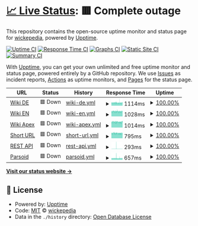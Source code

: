 # [📈 Live Status](https://status.wickepedia.org): <!--live status--> **🟥 Complete outage**

This repository contains the open-source uptime monitor and status page for [wickepedia](https://wickepedia.org), powered by [Upptime](https://github.com/upptime/upptime).

[![Uptime CI](https://github.com/wickepedia/upptime/workflows/Uptime%20CI/badge.svg)](https://github.com/wickepedia/upptime/actions?query=workflow%3A%22Uptime+CI%22)
[![Response Time CI](https://github.com/wickepedia/upptime/workflows/Response%20Time%20CI/badge.svg)](https://github.com/wickepedia/upptime/actions?query=workflow%3A%22Response+Time+CI%22)
[![Graphs CI](https://github.com/wickepedia/upptime/workflows/Graphs%20CI/badge.svg)](https://github.com/wickepedia/upptime/actions?query=workflow%3A%22Graphs+CI%22)
[![Static Site CI](https://github.com/wickepedia/upptime/workflows/Static%20Site%20CI/badge.svg)](https://github.com/wickepedia/upptime/actions?query=workflow%3A%22Static+Site+CI%22)
[![Summary CI](https://github.com/wickepedia/upptime/workflows/Summary%20CI/badge.svg)](https://github.com/wickepedia/upptime/actions?query=workflow%3A%22Summary+CI%22)

With [Upptime](https://upptime.js.org), you can get your own unlimited and free uptime monitor and status page, powered entirely by a GitHub repository. We use [Issues](https://github.com/wickepedia/upptime/issues) as incident reports, [Actions](https://github.com/wickepedia/upptime/actions) as uptime monitors, and [Pages](https://status.wickepedia.org) for the status page.

<!--start: status pages-->
<!-- This summary is generated by Upptime (https://github.com/upptime/upptime) -->
<!-- Do not edit this manually, your changes will be overwritten -->
<!-- prettier-ignore -->
| URL | Status | History | Response Time | Uptime |
| --- | ------ | ------- | ------------- | ------ |
| <img alt="" src="https://favicons.githubusercontent.com/de.wickepedia.org" height="13"> [Wiki DE](https://de.wickepedia.org) | 🟥 Down | [wiki-de.yml](https://github.com/wickepedia/upptime/commits/HEAD/history/wiki-de.yml) | <details><summary><img alt="Response time graph" src="./graphs/wiki-de/response-time-week.png" height="20"> 1114ms</summary><br><a href="https://status.wickepedia.org/history/wiki-de"><img alt="Response time 1053" src="https://img.shields.io/endpoint?url=https%3A%2F%2Fraw.githubusercontent.com%2Fwickepedia%2Fupptime%2FHEAD%2Fapi%2Fwiki-de%2Fresponse-time.json"></a><br><a href="https://status.wickepedia.org/history/wiki-de"><img alt="24-hour response time 1091" src="https://img.shields.io/endpoint?url=https%3A%2F%2Fraw.githubusercontent.com%2Fwickepedia%2Fupptime%2FHEAD%2Fapi%2Fwiki-de%2Fresponse-time-day.json"></a><br><a href="https://status.wickepedia.org/history/wiki-de"><img alt="7-day response time 1114" src="https://img.shields.io/endpoint?url=https%3A%2F%2Fraw.githubusercontent.com%2Fwickepedia%2Fupptime%2FHEAD%2Fapi%2Fwiki-de%2Fresponse-time-week.json"></a><br><a href="https://status.wickepedia.org/history/wiki-de"><img alt="30-day response time 1090" src="https://img.shields.io/endpoint?url=https%3A%2F%2Fraw.githubusercontent.com%2Fwickepedia%2Fupptime%2FHEAD%2Fapi%2Fwiki-de%2Fresponse-time-month.json"></a><br><a href="https://status.wickepedia.org/history/wiki-de"><img alt="1-year response time 1053" src="https://img.shields.io/endpoint?url=https%3A%2F%2Fraw.githubusercontent.com%2Fwickepedia%2Fupptime%2FHEAD%2Fapi%2Fwiki-de%2Fresponse-time-year.json"></a></details> | <details><summary><a href="https://status.wickepedia.org/history/wiki-de">100.00%</a></summary><a href="https://status.wickepedia.org/history/wiki-de"><img alt="All-time uptime 99.70%" src="https://img.shields.io/endpoint?url=https%3A%2F%2Fraw.githubusercontent.com%2Fwickepedia%2Fupptime%2FHEAD%2Fapi%2Fwiki-de%2Fuptime.json"></a><br><a href="https://status.wickepedia.org/history/wiki-de"><img alt="24-hour uptime 99.98%" src="https://img.shields.io/endpoint?url=https%3A%2F%2Fraw.githubusercontent.com%2Fwickepedia%2Fupptime%2FHEAD%2Fapi%2Fwiki-de%2Fuptime-day.json"></a><br><a href="https://status.wickepedia.org/history/wiki-de"><img alt="7-day uptime 100.00%" src="https://img.shields.io/endpoint?url=https%3A%2F%2Fraw.githubusercontent.com%2Fwickepedia%2Fupptime%2FHEAD%2Fapi%2Fwiki-de%2Fuptime-week.json"></a><br><a href="https://status.wickepedia.org/history/wiki-de"><img alt="30-day uptime 99.68%" src="https://img.shields.io/endpoint?url=https%3A%2F%2Fraw.githubusercontent.com%2Fwickepedia%2Fupptime%2FHEAD%2Fapi%2Fwiki-de%2Fuptime-month.json"></a><br><a href="https://status.wickepedia.org/history/wiki-de"><img alt="1-year uptime 99.70%" src="https://img.shields.io/endpoint?url=https%3A%2F%2Fraw.githubusercontent.com%2Fwickepedia%2Fupptime%2FHEAD%2Fapi%2Fwiki-de%2Fuptime-year.json"></a></details>
| <img alt="" src="https://favicons.githubusercontent.com/en.wickepedia.org" height="13"> [Wiki EN](https://en.wickepedia.org) | 🟥 Down | [wiki-en.yml](https://github.com/wickepedia/upptime/commits/HEAD/history/wiki-en.yml) | <details><summary><img alt="Response time graph" src="./graphs/wiki-en/response-time-week.png" height="20"> 1028ms</summary><br><a href="https://status.wickepedia.org/history/wiki-en"><img alt="Response time 1016" src="https://img.shields.io/endpoint?url=https%3A%2F%2Fraw.githubusercontent.com%2Fwickepedia%2Fupptime%2FHEAD%2Fapi%2Fwiki-en%2Fresponse-time.json"></a><br><a href="https://status.wickepedia.org/history/wiki-en"><img alt="24-hour response time 1011" src="https://img.shields.io/endpoint?url=https%3A%2F%2Fraw.githubusercontent.com%2Fwickepedia%2Fupptime%2FHEAD%2Fapi%2Fwiki-en%2Fresponse-time-day.json"></a><br><a href="https://status.wickepedia.org/history/wiki-en"><img alt="7-day response time 1028" src="https://img.shields.io/endpoint?url=https%3A%2F%2Fraw.githubusercontent.com%2Fwickepedia%2Fupptime%2FHEAD%2Fapi%2Fwiki-en%2Fresponse-time-week.json"></a><br><a href="https://status.wickepedia.org/history/wiki-en"><img alt="30-day response time 1052" src="https://img.shields.io/endpoint?url=https%3A%2F%2Fraw.githubusercontent.com%2Fwickepedia%2Fupptime%2FHEAD%2Fapi%2Fwiki-en%2Fresponse-time-month.json"></a><br><a href="https://status.wickepedia.org/history/wiki-en"><img alt="1-year response time 1016" src="https://img.shields.io/endpoint?url=https%3A%2F%2Fraw.githubusercontent.com%2Fwickepedia%2Fupptime%2FHEAD%2Fapi%2Fwiki-en%2Fresponse-time-year.json"></a></details> | <details><summary><a href="https://status.wickepedia.org/history/wiki-en">100.00%</a></summary><a href="https://status.wickepedia.org/history/wiki-en"><img alt="All-time uptime 99.79%" src="https://img.shields.io/endpoint?url=https%3A%2F%2Fraw.githubusercontent.com%2Fwickepedia%2Fupptime%2FHEAD%2Fapi%2Fwiki-en%2Fuptime.json"></a><br><a href="https://status.wickepedia.org/history/wiki-en"><img alt="24-hour uptime 99.98%" src="https://img.shields.io/endpoint?url=https%3A%2F%2Fraw.githubusercontent.com%2Fwickepedia%2Fupptime%2FHEAD%2Fapi%2Fwiki-en%2Fuptime-day.json"></a><br><a href="https://status.wickepedia.org/history/wiki-en"><img alt="7-day uptime 100.00%" src="https://img.shields.io/endpoint?url=https%3A%2F%2Fraw.githubusercontent.com%2Fwickepedia%2Fupptime%2FHEAD%2Fapi%2Fwiki-en%2Fuptime-week.json"></a><br><a href="https://status.wickepedia.org/history/wiki-en"><img alt="30-day uptime 99.81%" src="https://img.shields.io/endpoint?url=https%3A%2F%2Fraw.githubusercontent.com%2Fwickepedia%2Fupptime%2FHEAD%2Fapi%2Fwiki-en%2Fuptime-month.json"></a><br><a href="https://status.wickepedia.org/history/wiki-en"><img alt="1-year uptime 99.79%" src="https://img.shields.io/endpoint?url=https%3A%2F%2Fraw.githubusercontent.com%2Fwickepedia%2Fupptime%2FHEAD%2Fapi%2Fwiki-en%2Fuptime-year.json"></a></details>
| <img alt="" src="https://favicons.githubusercontent.com/wickepedia.org" height="13"> [Wiki Apex](https://wickepedia.org) | 🟥 Down | [wiki-apex.yml](https://github.com/wickepedia/upptime/commits/HEAD/history/wiki-apex.yml) | <details><summary><img alt="Response time graph" src="./graphs/wiki-apex/response-time-week.png" height="20"> 1014ms</summary><br><a href="https://status.wickepedia.org/history/wiki-apex"><img alt="Response time 977" src="https://img.shields.io/endpoint?url=https%3A%2F%2Fraw.githubusercontent.com%2Fwickepedia%2Fupptime%2FHEAD%2Fapi%2Fwiki-apex%2Fresponse-time.json"></a><br><a href="https://status.wickepedia.org/history/wiki-apex"><img alt="24-hour response time 1014" src="https://img.shields.io/endpoint?url=https%3A%2F%2Fraw.githubusercontent.com%2Fwickepedia%2Fupptime%2FHEAD%2Fapi%2Fwiki-apex%2Fresponse-time-day.json"></a><br><a href="https://status.wickepedia.org/history/wiki-apex"><img alt="7-day response time 1014" src="https://img.shields.io/endpoint?url=https%3A%2F%2Fraw.githubusercontent.com%2Fwickepedia%2Fupptime%2FHEAD%2Fapi%2Fwiki-apex%2Fresponse-time-week.json"></a><br><a href="https://status.wickepedia.org/history/wiki-apex"><img alt="30-day response time 1009" src="https://img.shields.io/endpoint?url=https%3A%2F%2Fraw.githubusercontent.com%2Fwickepedia%2Fupptime%2FHEAD%2Fapi%2Fwiki-apex%2Fresponse-time-month.json"></a><br><a href="https://status.wickepedia.org/history/wiki-apex"><img alt="1-year response time 977" src="https://img.shields.io/endpoint?url=https%3A%2F%2Fraw.githubusercontent.com%2Fwickepedia%2Fupptime%2FHEAD%2Fapi%2Fwiki-apex%2Fresponse-time-year.json"></a></details> | <details><summary><a href="https://status.wickepedia.org/history/wiki-apex">100.00%</a></summary><a href="https://status.wickepedia.org/history/wiki-apex"><img alt="All-time uptime 99.80%" src="https://img.shields.io/endpoint?url=https%3A%2F%2Fraw.githubusercontent.com%2Fwickepedia%2Fupptime%2FHEAD%2Fapi%2Fwiki-apex%2Fuptime.json"></a><br><a href="https://status.wickepedia.org/history/wiki-apex"><img alt="24-hour uptime 99.98%" src="https://img.shields.io/endpoint?url=https%3A%2F%2Fraw.githubusercontent.com%2Fwickepedia%2Fupptime%2FHEAD%2Fapi%2Fwiki-apex%2Fuptime-day.json"></a><br><a href="https://status.wickepedia.org/history/wiki-apex"><img alt="7-day uptime 100.00%" src="https://img.shields.io/endpoint?url=https%3A%2F%2Fraw.githubusercontent.com%2Fwickepedia%2Fupptime%2FHEAD%2Fapi%2Fwiki-apex%2Fuptime-week.json"></a><br><a href="https://status.wickepedia.org/history/wiki-apex"><img alt="30-day uptime 99.81%" src="https://img.shields.io/endpoint?url=https%3A%2F%2Fraw.githubusercontent.com%2Fwickepedia%2Fupptime%2FHEAD%2Fapi%2Fwiki-apex%2Fuptime-month.json"></a><br><a href="https://status.wickepedia.org/history/wiki-apex"><img alt="1-year uptime 99.80%" src="https://img.shields.io/endpoint?url=https%3A%2F%2Fraw.githubusercontent.com%2Fwickepedia%2Fupptime%2FHEAD%2Fapi%2Fwiki-apex%2Fuptime-year.json"></a></details>
| <img alt="" src="https://favicons.githubusercontent.com/wickepedia.org" height="13"> [Short URL](https://wickepedia.org/r/3) | 🟥 Down | [short-url.yml](https://github.com/wickepedia/upptime/commits/HEAD/history/short-url.yml) | <details><summary><img alt="Response time graph" src="./graphs/short-url/response-time-week.png" height="20"> 795ms</summary><br><a href="https://status.wickepedia.org/history/short-url"><img alt="Response time 769" src="https://img.shields.io/endpoint?url=https%3A%2F%2Fraw.githubusercontent.com%2Fwickepedia%2Fupptime%2FHEAD%2Fapi%2Fshort-url%2Fresponse-time.json"></a><br><a href="https://status.wickepedia.org/history/short-url"><img alt="24-hour response time 776" src="https://img.shields.io/endpoint?url=https%3A%2F%2Fraw.githubusercontent.com%2Fwickepedia%2Fupptime%2FHEAD%2Fapi%2Fshort-url%2Fresponse-time-day.json"></a><br><a href="https://status.wickepedia.org/history/short-url"><img alt="7-day response time 795" src="https://img.shields.io/endpoint?url=https%3A%2F%2Fraw.githubusercontent.com%2Fwickepedia%2Fupptime%2FHEAD%2Fapi%2Fshort-url%2Fresponse-time-week.json"></a><br><a href="https://status.wickepedia.org/history/short-url"><img alt="30-day response time 796" src="https://img.shields.io/endpoint?url=https%3A%2F%2Fraw.githubusercontent.com%2Fwickepedia%2Fupptime%2FHEAD%2Fapi%2Fshort-url%2Fresponse-time-month.json"></a><br><a href="https://status.wickepedia.org/history/short-url"><img alt="1-year response time 769" src="https://img.shields.io/endpoint?url=https%3A%2F%2Fraw.githubusercontent.com%2Fwickepedia%2Fupptime%2FHEAD%2Fapi%2Fshort-url%2Fresponse-time-year.json"></a></details> | <details><summary><a href="https://status.wickepedia.org/history/short-url">100.00%</a></summary><a href="https://status.wickepedia.org/history/short-url"><img alt="All-time uptime 99.87%" src="https://img.shields.io/endpoint?url=https%3A%2F%2Fraw.githubusercontent.com%2Fwickepedia%2Fupptime%2FHEAD%2Fapi%2Fshort-url%2Fuptime.json"></a><br><a href="https://status.wickepedia.org/history/short-url"><img alt="24-hour uptime 99.97%" src="https://img.shields.io/endpoint?url=https%3A%2F%2Fraw.githubusercontent.com%2Fwickepedia%2Fupptime%2FHEAD%2Fapi%2Fshort-url%2Fuptime-day.json"></a><br><a href="https://status.wickepedia.org/history/short-url"><img alt="7-day uptime 100.00%" src="https://img.shields.io/endpoint?url=https%3A%2F%2Fraw.githubusercontent.com%2Fwickepedia%2Fupptime%2FHEAD%2Fapi%2Fshort-url%2Fuptime-week.json"></a><br><a href="https://status.wickepedia.org/history/short-url"><img alt="30-day uptime 99.82%" src="https://img.shields.io/endpoint?url=https%3A%2F%2Fraw.githubusercontent.com%2Fwickepedia%2Fupptime%2FHEAD%2Fapi%2Fshort-url%2Fuptime-month.json"></a><br><a href="https://status.wickepedia.org/history/short-url"><img alt="1-year uptime 99.87%" src="https://img.shields.io/endpoint?url=https%3A%2F%2Fraw.githubusercontent.com%2Fwickepedia%2Fupptime%2FHEAD%2Fapi%2Fshort-url%2Fuptime-year.json"></a></details>
| <img alt="" src="https://favicons.githubusercontent.com/de.wickepedia.org" height="13"> [REST API](https://de.wickepedia.org/rest.php/v1/page/Main_Page) | 🟥 Down | [rest-api.yml](https://github.com/wickepedia/upptime/commits/HEAD/history/rest-api.yml) | <details><summary><img alt="Response time graph" src="./graphs/rest-api/response-time-week.png" height="20"> 293ms</summary><br><a href="https://status.wickepedia.org/history/rest-api"><img alt="Response time 210" src="https://img.shields.io/endpoint?url=https%3A%2F%2Fraw.githubusercontent.com%2Fwickepedia%2Fupptime%2FHEAD%2Fapi%2Frest-api%2Fresponse-time.json"></a><br><a href="https://status.wickepedia.org/history/rest-api"><img alt="24-hour response time 195" src="https://img.shields.io/endpoint?url=https%3A%2F%2Fraw.githubusercontent.com%2Fwickepedia%2Fupptime%2FHEAD%2Fapi%2Frest-api%2Fresponse-time-day.json"></a><br><a href="https://status.wickepedia.org/history/rest-api"><img alt="7-day response time 293" src="https://img.shields.io/endpoint?url=https%3A%2F%2Fraw.githubusercontent.com%2Fwickepedia%2Fupptime%2FHEAD%2Fapi%2Frest-api%2Fresponse-time-week.json"></a><br><a href="https://status.wickepedia.org/history/rest-api"><img alt="30-day response time 223" src="https://img.shields.io/endpoint?url=https%3A%2F%2Fraw.githubusercontent.com%2Fwickepedia%2Fupptime%2FHEAD%2Fapi%2Frest-api%2Fresponse-time-month.json"></a><br><a href="https://status.wickepedia.org/history/rest-api"><img alt="1-year response time 210" src="https://img.shields.io/endpoint?url=https%3A%2F%2Fraw.githubusercontent.com%2Fwickepedia%2Fupptime%2FHEAD%2Fapi%2Frest-api%2Fresponse-time-year.json"></a></details> | <details><summary><a href="https://status.wickepedia.org/history/rest-api">100.00%</a></summary><a href="https://status.wickepedia.org/history/rest-api"><img alt="All-time uptime 99.87%" src="https://img.shields.io/endpoint?url=https%3A%2F%2Fraw.githubusercontent.com%2Fwickepedia%2Fupptime%2FHEAD%2Fapi%2Frest-api%2Fuptime.json"></a><br><a href="https://status.wickepedia.org/history/rest-api"><img alt="24-hour uptime 99.97%" src="https://img.shields.io/endpoint?url=https%3A%2F%2Fraw.githubusercontent.com%2Fwickepedia%2Fupptime%2FHEAD%2Fapi%2Frest-api%2Fuptime-day.json"></a><br><a href="https://status.wickepedia.org/history/rest-api"><img alt="7-day uptime 100.00%" src="https://img.shields.io/endpoint?url=https%3A%2F%2Fraw.githubusercontent.com%2Fwickepedia%2Fupptime%2FHEAD%2Fapi%2Frest-api%2Fuptime-week.json"></a><br><a href="https://status.wickepedia.org/history/rest-api"><img alt="30-day uptime 99.82%" src="https://img.shields.io/endpoint?url=https%3A%2F%2Fraw.githubusercontent.com%2Fwickepedia%2Fupptime%2FHEAD%2Fapi%2Frest-api%2Fuptime-month.json"></a><br><a href="https://status.wickepedia.org/history/rest-api"><img alt="1-year uptime 99.87%" src="https://img.shields.io/endpoint?url=https%3A%2F%2Fraw.githubusercontent.com%2Fwickepedia%2Fupptime%2FHEAD%2Fapi%2Frest-api%2Fuptime-year.json"></a></details>
| <img alt="" src="https://favicons.githubusercontent.com/de.wickepedia.org" height="13"> [Parsoid](https://de.wickepedia.org/api.php?action=visualeditor&format=json&paction=parse&page=Main_Page) | 🟥 Down | [parsoid.yml](https://github.com/wickepedia/upptime/commits/HEAD/history/parsoid.yml) | <details><summary><img alt="Response time graph" src="./graphs/parsoid/response-time-week.png" height="20"> 657ms</summary><br><a href="https://status.wickepedia.org/history/parsoid"><img alt="Response time 671" src="https://img.shields.io/endpoint?url=https%3A%2F%2Fraw.githubusercontent.com%2Fwickepedia%2Fupptime%2FHEAD%2Fapi%2Fparsoid%2Fresponse-time.json"></a><br><a href="https://status.wickepedia.org/history/parsoid"><img alt="24-hour response time 625" src="https://img.shields.io/endpoint?url=https%3A%2F%2Fraw.githubusercontent.com%2Fwickepedia%2Fupptime%2FHEAD%2Fapi%2Fparsoid%2Fresponse-time-day.json"></a><br><a href="https://status.wickepedia.org/history/parsoid"><img alt="7-day response time 657" src="https://img.shields.io/endpoint?url=https%3A%2F%2Fraw.githubusercontent.com%2Fwickepedia%2Fupptime%2FHEAD%2Fapi%2Fparsoid%2Fresponse-time-week.json"></a><br><a href="https://status.wickepedia.org/history/parsoid"><img alt="30-day response time 681" src="https://img.shields.io/endpoint?url=https%3A%2F%2Fraw.githubusercontent.com%2Fwickepedia%2Fupptime%2FHEAD%2Fapi%2Fparsoid%2Fresponse-time-month.json"></a><br><a href="https://status.wickepedia.org/history/parsoid"><img alt="1-year response time 671" src="https://img.shields.io/endpoint?url=https%3A%2F%2Fraw.githubusercontent.com%2Fwickepedia%2Fupptime%2FHEAD%2Fapi%2Fparsoid%2Fresponse-time-year.json"></a></details> | <details><summary><a href="https://status.wickepedia.org/history/parsoid">100.00%</a></summary><a href="https://status.wickepedia.org/history/parsoid"><img alt="All-time uptime 96.75%" src="https://img.shields.io/endpoint?url=https%3A%2F%2Fraw.githubusercontent.com%2Fwickepedia%2Fupptime%2FHEAD%2Fapi%2Fparsoid%2Fuptime.json"></a><br><a href="https://status.wickepedia.org/history/parsoid"><img alt="24-hour uptime 99.97%" src="https://img.shields.io/endpoint?url=https%3A%2F%2Fraw.githubusercontent.com%2Fwickepedia%2Fupptime%2FHEAD%2Fapi%2Fparsoid%2Fuptime-day.json"></a><br><a href="https://status.wickepedia.org/history/parsoid"><img alt="7-day uptime 100.00%" src="https://img.shields.io/endpoint?url=https%3A%2F%2Fraw.githubusercontent.com%2Fwickepedia%2Fupptime%2FHEAD%2Fapi%2Fparsoid%2Fuptime-week.json"></a><br><a href="https://status.wickepedia.org/history/parsoid"><img alt="30-day uptime 95.51%" src="https://img.shields.io/endpoint?url=https%3A%2F%2Fraw.githubusercontent.com%2Fwickepedia%2Fupptime%2FHEAD%2Fapi%2Fparsoid%2Fuptime-month.json"></a><br><a href="https://status.wickepedia.org/history/parsoid"><img alt="1-year uptime 96.75%" src="https://img.shields.io/endpoint?url=https%3A%2F%2Fraw.githubusercontent.com%2Fwickepedia%2Fupptime%2FHEAD%2Fapi%2Fparsoid%2Fuptime-year.json"></a></details>

<!--end: status pages-->

[**Visit our status website →**](https://status.wickepedia.org)

## 📄 License

- Powered by: [Upptime](https://github.com/upptime/upptime)
- Code: [MIT](./LICENSE) © [wickepedia](https://wickepedia.org)
- Data in the `./history` directory: [Open Database License](https://opendatacommons.org/licenses/odbl/1-0/)
